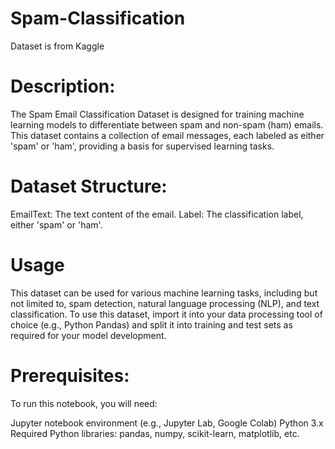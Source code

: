 # Spam-Classification

Dataset is from Kaggle

# Description:
The Spam Email Classification Dataset is designed for training machine learning models to differentiate between spam and non-spam (ham) emails. This dataset contains a collection of email messages, each labeled as either 'spam' or 'ham', providing a basis for supervised learning tasks.

# Dataset Structure:
EmailText: The text content of the email.
Label: The classification label, either 'spam' or 'ham'.

# Usage

This dataset can be used for various machine learning tasks, including but not limited to, spam detection, natural language processing (NLP), and text classification. To use this dataset, import it into your data processing tool of choice (e.g., Python Pandas) and split it into training and test sets as required for your model development.

# Prerequisites:
To run this notebook, you will need:

Jupyter notebook environment (e.g., Jupyter Lab, Google Colab)
Python 3.x
Required Python libraries: pandas, numpy, scikit-learn, matplotlib, etc.
